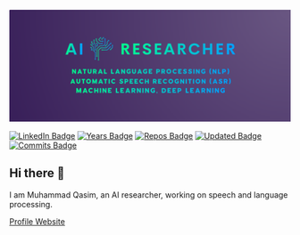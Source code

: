 [![Qasim's GitHub Banner](images/research-banner.png)](https://mqacim.github.io)

<!--[![Visits Badge](https://badges.pufler.dev/visits/mqacim/mqacim)](https://mqacim.github.io)-->
[![LinkedIn Badge](https://img.shields.io/badge/LinkedIn-Profile-informational?style=flat&logo=linkedin&logoColor=white&color=0D76A8)](https://www.linkedin.com/in/m-qasim/)
[![Years Badge](https://badges.pufler.dev/years/mqacim)](https://mqacim.github.io)
[![Repos Badge](https://badges.pufler.dev/repos/mqacim)](https://mqacim.github.io)
[![Updated Badge](https://badges.pufler.dev/updated/mqacim/mqacim.github.io)](https://mqacim.github.io)
[![Commits Badge](https://badges.pufler.dev/commits/monthly/mqacim)](https://mqacim.github.io)


## Hi there 👋

I am Muhammad Qasim, an AI researcher, working on speech and language processing. 

[Profile Website](https://mqacim.github.io/)


<!--
**mqacim/mqacim** is a ✨ _special_ ✨ repository because its `README.md` (this file) appears on your GitHub profile.

Here are some ideas to get you started:

- 🔭 I’m currently working on ...
- 🌱 I’m currently learning ...
- 👯 I’m looking to collaborate on ...
- 🤔 I’m looking for help with ...
- 💬 Ask me about ...
- 📫 How to reach me: ...
- 😄 Pronouns: ...
- ⚡ Fun fact: ...
-->
